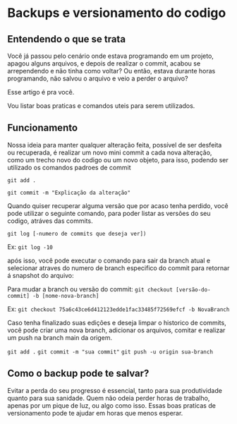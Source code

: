 # Backups e versionamento do codigo

## Entendendo o que se trata

Você já passou pelo cenário onde estava programando em um projeto, apagou alguns arquivos, e depois de realizar o commit, acabou se arrependendo e não tinha como voltar?
Ou então, estava durante horas programando, não salvou o arquivo e veio a perder o arquivo?

Esse artigo é pra você.

Vou listar boas praticas e comandos uteis para serem utilizados.

## Funcionamento

Nossa ideia para manter qualquer alteração feita, possível de ser desfeita ou recuperada, é realizar um novo mini commit a cada nova alteração, como um trecho novo do codigo ou um novo objeto, para isso, podendo ser utilizado os comandos padroes de commit

`git add .`

`git commit -m "Explicação da alteração"`

Quando quiser recuperar alguma versão que por acaso tenha perdido, você pode utilizar o seguinte comando, para poder listar as versões do seu codigo, atráves das commits.

`git log [-numero de commits que deseja ver])`

Ex:  `git log -10`

após isso, você pode executar o comando para sair da branch atual e selecionar atraves do numero de branch especifico do commit para retornar á snapshot do arquivo:

Para mudar a branch ou versão do commit: `git checkout [versão-do-commit] -b [nome-nova-branch]`

Ex: `git checkout 75a6c43ce6d412123edde1fac33485f72569efcf -b NovaBranch`

Caso tenha finalizado suas edições e deseja limpar o historico de commits, você pode criar uma nova branch, adicionar os arquivos, comitar e realizar um push na branch main da origem.

`git add .`
`git commit -m "sua commit"`
`git push -u origin sua-branch`

## Como o backup pode te salvar?

Evitar a perda do seu progresso é essencial, tanto para sua produtividade quanto para sua sanidade.
Quem não odeia perder horas de trabalho, apenas por um pique de luz, ou algo como isso.
Essas boas praticas de versionamento pode te ajudar em horas que menos esperar.
